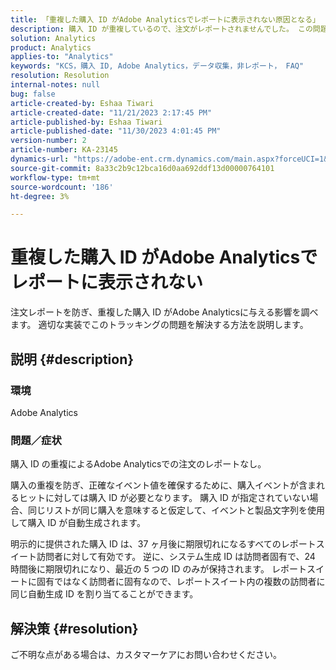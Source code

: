 ```yaml
---
title: 「重複した購入 ID がAdobe Analyticsでレポートに表示されない原因となる」
description: 購入 ID が重複しているので、注文がレポートされませんでした。 この問題は、これらの ID が実装で送信されないので発生します。
solution: Analytics
product: Analytics
applies-to: "Analytics"
keywords: "KCS，購入 ID, Adobe Analytics，データ収集，非レポート， FAQ"
resolution: Resolution
internal-notes: null
bug: false
article-created-by: Eshaa Tiwari
article-created-date: "11/21/2023 2:17:45 PM"
article-published-by: Eshaa Tiwari
article-published-date: "11/30/2023 4:01:45 PM"
version-number: 2
article-number: KA-23145
dynamics-url: "https://adobe-ent.crm.dynamics.com/main.aspx?forceUCI=1&pagetype=entityrecord&etn=knowledgearticle&id=2863b9bc-7888-ee11-8179-6045bd006268"
source-git-commit: 8a33c2b9c12bca16d0aa692ddf13d00000764101
workflow-type: tm+mt
source-wordcount: '186'
ht-degree: 3%

---
```


# 重複した購入 ID がAdobe Analyticsでレポートに表示されない


注文レポートを防ぎ、重複した購入 ID がAdobe Analyticsに与える影響を調べます。 適切な実装でこのトラッキングの問題を解決する方法を説明します。

## 説明 {#description}


### 環境

Adobe Analytics

### <b>問題／症状</b>

購入 ID の重複によるAdobe Analyticsでの注文のレポートなし。

購入の重複を防ぎ、正確なイベント値を確保するために、購入イベントが含まれるヒットに対しては購入 ID が必要となります。 購入 ID が指定されていない場合、同じリストが同じ購入を意味すると仮定して、イベントと製品文字列を使用して購入 ID が自動生成されます。

明示的に提供された購入 ID は、37 ヶ月後に期限切れになるすべてのレポートスイート訪問者に対して有効です。 逆に、システム生成 ID は訪問者固有で、24 時間後に期限切れになり、最近の 5 つの ID のみが保持されます。 レポートスイートに固有ではなく訪問者に固有なので、レポートスイート内の複数の訪問者に同じ自動生成 ID を割り当てることができます。


## 解決策 {#resolution}


ご不明な点がある場合は、カスタマーケアにお問い合わせください。
